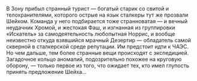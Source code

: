 <!--2016-11-28 21:46:07-->
В Зону прибыл странный турист — богатый старик со свитой и телохранителями, которого острые на язык сталкеры тут же прозвали Шейхом.
    Команда у него подбирается тоже странноватая — и вечный неудачник Хромой, и жестокая Фаш, и изгнанная из группировки «Искатель» за самодеятельность любопытная Норрис, и вообще неизвестно откуда взявшийся мрачный Дезертир — обладатель самой скверной в сталкерской среде репутации.
    Им предстоит идти к ЧАЭС. Но чем дальше, тем более странные вещи происходят с экспедицией.
    Загадочное кольцо аномалий, подозрительно похожее на круговую оборону, — только первое из того, что ожидает тех, кто имел глупость принять предложение Шейха…